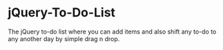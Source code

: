 # jQuery-To-Do-List
The jQuery to-do list where you can add items and also shift any to-do to any another day by simple drag n drop. 


